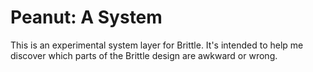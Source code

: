 Peanut: A System
================

This is an experimental system layer for Brittle.  It's intended to help me
discover which parts of the Brittle design are awkward or wrong.
